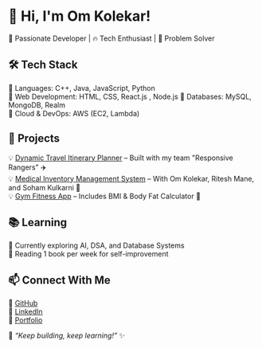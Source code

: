 
# 👋 Hi, I'm Om Kolekar!  
🚀 Passionate Developer | 🔥 Tech Enthusiast | 🎯 Problem Solver  

## 🛠️ Tech Stack  
🔹 Languages: C++, Java, JavaScript, Python  
🔹 Web Development: HTML, CSS, React.js , Node.js 
🔹 Databases: MySQL, MongoDB, Realm  
🔹 Cloud & DevOps: AWS (EC2, Lambda)

## 📌 Projects  
💡 [Dynamic Travel Itinerary Planner](#) – Built with my team "Responsive Rangers" ✈️  
💡 [Medical Inventory Management System](#) – With Om Kolekar, Ritesh Mane, and Soham Kulkarni 🏥  
💡 [Gym Fitness App](#) – Includes BMI & Body Fat Calculator 💪  

## 📚 Learning  
🎯 Currently exploring AI, DSA, and Database Systems  
📖 Reading 1 book per week for self-improvement  

## 📫 Connect With Me  
🔗 [GitHub](https://github.com/kolekarom)  
🔗 [LinkedIn](https://www.linkedin.com/in/om-kolekar/)  
🔗 [Portfolio](#)  

🚀 _“Keep building, keep learning!”_ ✨
